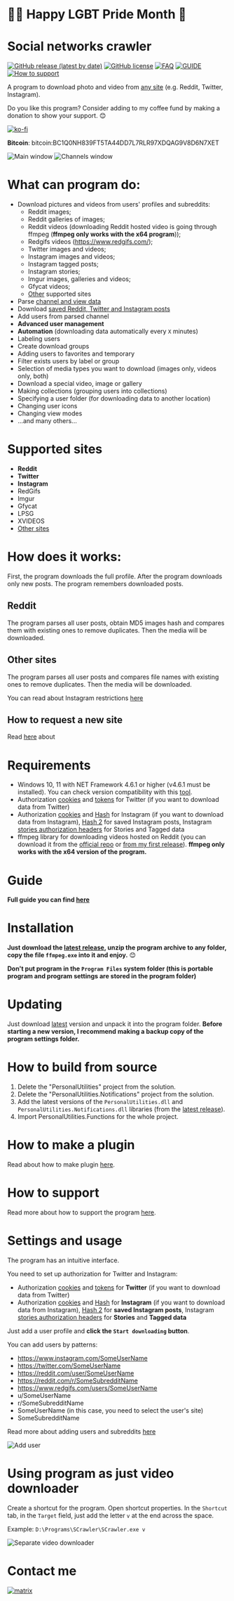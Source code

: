 # :rainbow_flag: Happy LGBT Pride Month :tada:

# Social networks crawler

[![GitHub release (latest by date)](https://img.shields.io/github/v/release/AAndyProgram/SCrawler)](https://github.com/AAndyProgram/SCrawler/releases/latest)
[![GitHub license](https://img.shields.io/github/license/AAndyProgram/SCrawler)](https://github.com/AAndyProgram/SCrawler/blob/main/LICENSE)
[![FAQ](https://img.shields.io/badge/FAQ-green)](FAQ.md)
[![GUIDE](https://img.shields.io/badge/GUIDE-green)](https://github.com/AAndyProgram/SCrawler/wiki)
[![How to support](https://img.shields.io/badge/HowToSupport-green)](HowToSupport.md)

A program to download photo and video from [any site](#supported-sites) (e.g. Reddit, Twitter, Instagram).

Do you like this program? Consider adding to my coffee fund by making a donation to show your support. :blush:

[![ko-fi](https://www.ko-fi.com/img/githubbutton_sm.svg)](https://ko-fi.com/andyprogram)

**Bitcoin**: bitcoin:BC1Q0NH839FT5TA44DD7L7RLR97XDQAG9V8D6N7XET

![Main window](ProgramScreenshots/MainWindow.png)
![Channels window](ProgramScreenshots/Channels.png)

# What can program do:
- Download pictures and videos from users' profiles and subreddits:
  - Reddit images;
  - Reddit galleries of images;
  - Reddit videos (downloading Reddit hosted video is going through ffmpeg (**ffmpeg only works with the x64 program**));
  - Redgifs videos (https://www.redgifs.com/);
  - Twitter images and videos;
  - Instagram images and videos;
  - Instagram tagged posts;
  - Instagram stories;
  - Imgur images, galleries and videos;
  - Gfycat videos;
  - [Other](#supported-sites) supported sites
- Parse [channel and view data](https://github.com/AAndyProgram/SCrawler/wiki/Channels)
- Download [saved Reddit, Twitter and Instagram posts](https://github.com/AAndyProgram/SCrawler/wiki/Home#saved-posts)
- Add users from parsed channel
- **Advanced user management**
- **Automation** (downloading data automatically every ```X``` minutes)
- Labeling users
- Create download groups
- Adding users to favorites and temporary
- Filter exists users by label or group
- Selection of media types you want to download (images only, videos only, both)
- Download a special video, image or gallery
- Making collections (grouping users into collections)
- Specifying a user folder (for downloading data to another location)
- Changing user icons
- Changing view modes
- ...and many others...

# Supported sites

- **Reddit**
- **Twitter**
- **Instagram**
- RedGifs
- Imgur
- Gfycat
- LPSG
- XVIDEOS
- [Other sites](Plugins.md)

# How does it works:

First, the program downloads the full profile. After the program downloads only new posts. The program remembers downloaded posts.

## Reddit

The program parses all user posts, obtain MD5  images hash and compares them with existing ones to remove duplicates. Then the media will be downloaded.

## Other sites

The program parses all user posts and compares file names with existing ones to remove duplicates. Then the media will be downloaded.

You can read about Instagram restrictions [here](https://github.com/AAndyProgram/SCrawler/wiki/Settings#instagram-limits)

## How to request a new site

Read [here](CONTRIBUTING.md#how-to-request-a-new-site) about

# Requirements

- Windows 10, 11 with NET Framework 4.6.1 or higher (v4.6.1 must be installed). You can check version compatibility with this [tool](Tools/NET.FrameworkVersion.ps1).
- Authorization [cookies](https://github.com/AAndyProgram/SCrawler/wiki/Settings#how-to-set-up-cookies) and [tokens](https://github.com/AAndyProgram/SCrawler/wiki/Settings#how-to-find-twitter-tokens) for Twitter (if you want to download data from Twitter)
- Authorization [cookies](https://github.com/AAndyProgram/SCrawler/wiki/Settings#how-to-set-up-cookies) and [Hash](https://github.com/AAndyProgram/SCrawler/wiki/Settings#instagram) for Instagram (if you want to download data from Instagram), [Hash 2](https://github.com/AAndyProgram/SCrawler/wiki/Settings#how-to-find-instagram-hash-2) for saved Instagram posts, Instagram [stories authorization headers](https://github.com/AAndyProgram/SCrawler/wiki/Settings#how-to-find-instagram-stories-authorization-headers) for Stories and Tagged data
- ffmpeg library for downloading videos hosted on Reddit (you can download it from the [official repo](https://github.com/GyanD/codexffmpeg/releases/tag/2021-01-12-git-ca21cb1e36) or [from my first release](https://github.com/AAndyProgram/SCrawler/releases/download/1.0.0.0/ffmpeg.zip)). **ffmpeg only works with the x64 version of the program.**

# Guide

**Full guide you can find [here](https://github.com/AAndyProgram/SCrawler/wiki)**

# Installation

**Just download the [latest release](https://github.com/AAndyProgram/SCrawler/releases/latest), unzip the program archive to any folder, copy the file ```ffmpeg.exe``` into it and enjoy.** :blush:

**Don't put program in the ```Program Files``` system folder (this is portable program and program settings are stored in the program folder)**

# Updating

Just download [latest](https://github.com/AAndyProgram/SCrawler/releases/latest) version and unpack it into the program folder. **Before starting a new version, I recommend making a backup copy of the program settings folder.**

# How to build from source

1. Delete the "PersonalUtilities" project from the solution.
1. Delete the "PersonalUtilities.Notifications" project from the solution.
1. Add the latest versions of the ```PersonalUtilities.dll``` and ```PersonalUtilities.Notifications.dll``` libraries (from the [latest release](https://github.com/AAndyProgram/SCrawler/releases/latest)).
1. Import PersonalUtilities.Functions for the whole project.

# How to make a plugin

Read about how to make plugin [here](https://github.com/AAndyProgram/SCrawler/wiki/Plugins).

# How to support

Read more about how to support the program [here](HowToSupport.md).

# Settings and usage

The program has an intuitive interface.

You need to set up authorization for Twitter and Instagram:
- Authorization [cookies](https://github.com/AAndyProgram/SCrawler/wiki/Settings#how-to-set-up-cookies) and [tokens](https://github.com/AAndyProgram/SCrawler/wiki/Settings#how-to-find-twitter-tokens) for **Twitter** (if you want to download data from Twitter)
- Authorization [cookies](https://github.com/AAndyProgram/SCrawler/wiki/Settings#how-to-set-up-cookies) and [Hash](https://github.com/AAndyProgram/SCrawler/wiki/Settings#instagram) for **Instagram** (if you want to download data from Instagram), [Hash 2](https://github.com/AAndyProgram/SCrawler/wiki/Settings#how-to-find-instagram-hash-2) for **saved Instagram posts**, Instagram [stories authorization headers](https://github.com/AAndyProgram/SCrawler/wiki/Settings#how-to-find-instagram-stories-authorization-headers) for **Stories** and **Tagged data**

Just add a user profile and **click the ```Start downloading``` button**.

You can add users by patterns:
- https://www.instagram.com/SomeUserName
- https://twitter.com/SomeUserName
- https://reddit.com/user/SomeUserName
- https://reddit.com/r/SomeSubredditName
- https://www.redgifs.com/users/SomeUserName
- u/SomeUserName
- r/SomeSubredditName
- SomeUserName (in this case, you need to select the user's site)
- SomeSubredditName

Read more about adding users and subreddits [here](https://github.com/AAndyProgram/SCrawler/wiki/Users)

![Add user](ProgramScreenshots/CreateUserClear.png)

# Using program as just video downloader

Create a shortcut for the program. Open shortcut properties. In the ```Shortcut``` tab, in the ```Target``` field, just add the letter ```v``` at the end across the space.

Example: ```D:\Programs\SCrawler\SCrawler.exe v```

![Separate video downloader](ProgramScreenshots/SeparateVideoDownloader.png)

# Contact me

[![matrix](https://img.shields.io/badge/Matrix-%40andyprogram%3Amatrix.org-informational)](https://matrix.to/#/@andyprogram:matrix.org)
